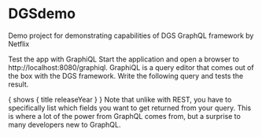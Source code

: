 # DGSdemo
Demo project for demonstrating capabilities of DGS GraphQL framework by Netflix

Test the app with GraphiQL
Start the application and open a browser to http://localhost:8080/graphiql. GraphiQL is a query editor that comes out of the box with the DGS framework. 
Write the following query and tests the result.

{
    shows {
        title
        releaseYear
    }
}
Note that unlike with REST, you have to specifically list which fields you want to get returned from your query. 
This is where a lot of the power from GraphQL comes from, but a surprise to many developers new to GraphQL.
